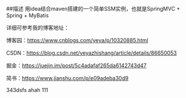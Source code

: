 ##描述
用idea结合maven搭建的一个简单SSM实例，也就是SpringMVC + Spring + MyBatis

详细可参考我的博客地址：

博客园：https://www.cnblogs.com/yeya/p/10320885.html

CSDN：https://blog.csdn.net/yeyazhishang/article/details/86650053

掘金：https://juejin.im/post/5c4adafaf265da6142743d47

简书：https://www.jianshu.com/p/e09adeba30d9



343dsfs
ahah
111
